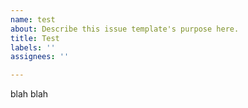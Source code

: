 ```yaml
---
name: test
about: Describe this issue template's purpose here.
title: Test
labels: ''
assignees: ''

---
```


blah blah
